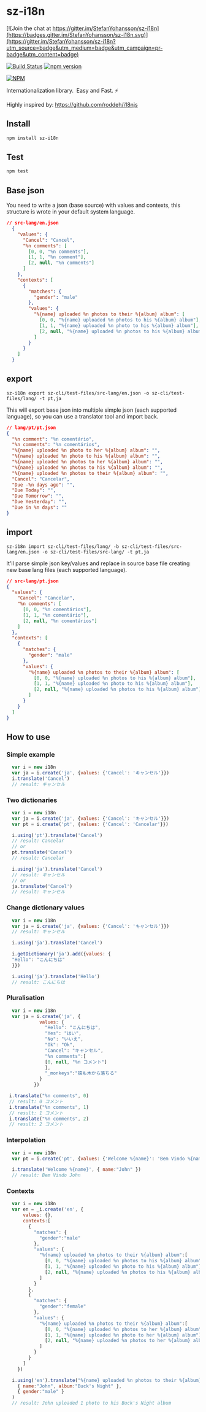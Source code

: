 sz-i18n
======

[![Join the chat at https://gitter.im/StefanYohansson/sz-i18n](https://badges.gitter.im/StefanYohansson/sz-i18n.svg)](https://gitter.im/StefanYohansson/sz-i18n?utm_source=badge&utm_medium=badge&utm_campaign=pr-badge&utm_content=badge)

[![Build Status](https://travis-ci.org/StefanYohansson/sz-i18n.svg?branch=master)](https://travis-ci.org/StefanYohansson/sz-i18n) [![npm version](https://badge.fury.io/js/sz-i18n.svg)](https://badge.fury.io/js/sz-i18n)

[![NPM](https://nodei.co/npm/sz-i18n.png?downloads=true&stars=true)](https://nodei.co/npm/sz-i18n/)

Internationalization library. ️ Easy and Fast. ⚡️

Highly inspired by: https://github.com/roddeh/i18njs

## Install
```sh
npm install sz-i18n
```

## Test
```sh
npm test
```
## Base json

You need to write a json (base source) with values and contexts, this structure is wrote in your default system language.

```json
// src-lang/en.json
  {
    "values": {
      "Cancel": "Cancel",
      "%n comments": [
        [0, 0, "%n comments"],
        [1, 1, "%n comment"],
        [2, null, "%n comments"]
      ]
    },
    "contexts": [
      {
        "matches": {
          "gender": "male"
        },
        "values": {
          "%{name} uploaded %n photos to their %{album} album": [
            [0, 0, "%{name} uploaded %n photos to his %{album} album"],
            [1, 1, "%{name} uploaded %n photo to his %{album} album"],
            [2, null, "%{name} uploaded %n photos to his %{album} album"]
          ]
        }
      }
    ]
  }
```

## export

```shell
sz-i18n export sz-cli/test-files/src-lang/en.json -o sz-cli/test-files/lang/ -t pt,ja
```

This will export base json into multiple simple json (each supported language), so you can use a translator tool and import back.

```json
// lang/pt/pt.json
{
  "%n comment": "%n comentário",
  "%n comments": "%n comentários",
  "%{name} uploaded %n photo to her %{album} album": "",
  "%{name} uploaded %n photo to his %{album} album": "",
  "%{name} uploaded %n photos to her %{album} album": "",
  "%{name} uploaded %n photos to his %{album} album": "",
  "%{name} uploaded %n photos to their %{album} album": "",
  "Cancel": "Cancelar",
  "Due -%n days ago": "",
  "Due Today": "",
  "Due Tomorrow": "",
  "Due Yesterday": "",
  "Due in %n days": ""
}
```

## import

```shell
sz-i18n import sz-cli/test-files/lang/ -b sz-cli/test-files/src-lang/en.json -o sz-cli/test-files/src-lang/ -t pt,ja
```

It'll parse simple json key/values and replace in source base file creating new base lang files (each supported language).

```json
// src-lang/pt.json
{
  "values": {
    "Cancel": "Cancelar",
    "%n comments": [
      [0, 0, "%n comentários"],
      [1, 1, "%n comentário"],
      [2, null, "%n comentários"]
    ]
  },
  "contexts": [
    {
      "matches": {
        "gender": "male"
      },
      "values": {
        "%{name} uploaded %n photos to their %{album} album": [
          [0, 0, "%{name} uploaded %n photos to his %{album} album"],
          [1, 1, "%{name} uploaded %n photo to his %{album} album"],
          [2, null, "%{name} uploaded %n photos to his %{album} album"]
        ]
      }
    }
  ]
}
```

## How to use

### Simple example

```javascript
  var i = new i18n
  var ja = i.create('ja', {values: {'Cancel': 'キャンセル'}})
  i.translate('Cancel')
  // result: キャンセル
```

### Two dictionaries

```javascript
  var i = new i18n
  var ja = i.create('ja', {values: {'Cancel': 'キャンセル'}})
  var pt = i.create('pt', {values: {'Cancel': 'Cancelar'}})

  i.using('pt').translate('Cancel')
  // result: Cancelar
  // or
  pt.translate('Cancel')
  // result: Cancelar

  i.using('ja').translate('Cancel')
  // result: キャンセル
  // or
  ja.translate('Cancel')
  // result: キャンセル
```

### Change dictionary values

```javascript
  var i = new i18n
  var ja = i.create('ja', {values: {'Cancel': 'キャンセル'}})
  // result: キャンセル

  i.using('ja').translate('Cancel')

  i.getDictionary('ja').add({values: {
  "Hello": "こんにちは"
  }})

  i.using('ja').translate('Hello')
  // result: こんにちは
```

### Pluralisation

```javascript
  var i = new i18n
  var ja = i.create('ja', {
            values: {
              "Hello": "こんにちは",
              "Yes": "はい",
              "No": "いいえ",
              "Ok": "Ok",
              "Cancel": "キャンセル",
              "%n comments":[
              [0, null, "%n コメント"]
              ],
              "_monkeys":"猿も木から落ちる"
            }
          })

 i.translate("%n comments", 0)
 // result: 0 コメント
 i.translate("%n comments", 1)
 // result: 1 コメント
 i.translate("%n comments", 2)
 // result: 2 コメント
```

### Interpolation

```javascript
  var i = new i18n
  var pt = i.create('pt', {values: {'Welcome %{name}': 'Bem Vindo %{name}'}})

  i.translate('Welcome %{name}', { name:"John" })
  // result: Bem Vindo John
```

### Contexts

```javascript
  var i = new i18n
  var en = _i.create('en', {
      values: {},
      contexts:[
        {
          "matches": {
            "gender":"male"
          },
          "values": {
            "%{name} uploaded %n photos to their %{album} album":[
              [0, 0, "%{name} uploaded %n photos to his %{album} album"],
              [1, 1, "%{name} uploaded %n photo to his %{album} album"],
              [2, null, "%{name} uploaded %n photos to his %{album} album"]
            ]
          }
        },
        {
          "matches": {
            "gender":"female"
          },
          "values": {
            "%{name} uploaded %n photos to their %{album} album":[
              [0, 0, "%{name} uploaded %n photos to her %{album} album"],
              [1, 1, "%{name} uploaded %n photo to her %{album} album"],
              [2, null, "%{name} uploaded %n photos to her %{album} album"]
            ]
          }
        }
      ]
    })

  i.using('en').translate("%{name} uploaded %n photos to their %{album} album", 1,
    { name:"John", album:"Buck's Night" },
    { gender:"male" }
  )
  // result: John uploaded 1 photo to his Buck's Night album
```

